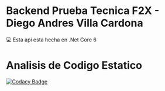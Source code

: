 # Backend Prueba Tecnica F2X - Diego Andres Villa Cardona
:computer: Esta api esta hecha en .Net Core 6
# Analisis de Codigo Estatico
[![Codacy Badge](https://app.codacy.com/project/badge/Grade/cb13d0a7f0084a0b8ef197ac68ef579f)](https://www.codacy.com/gh/Godiex/Backend-F2X/dashboard?utm_source=github.com&amp;utm_medium=referral&amp;utm_content=Godiex/Backend-F2X&amp;utm_campaign=Badge_Grade)
